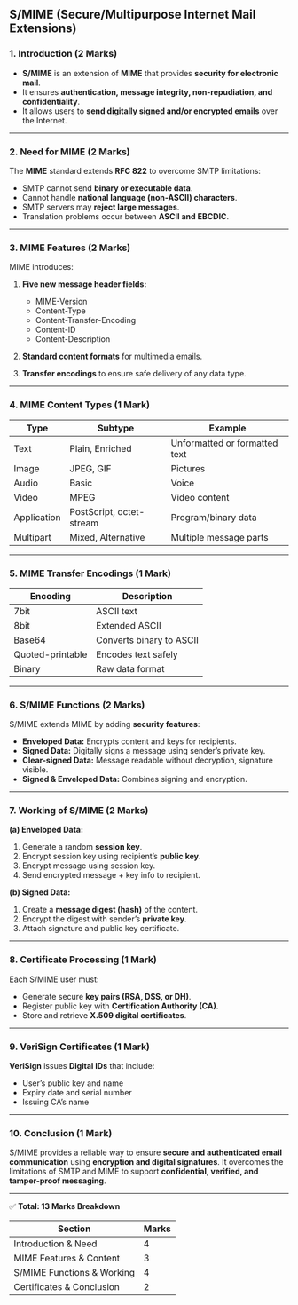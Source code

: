 

## **S/MIME (Secure/Multipurpose Internet Mail Extensions)**

### **1. Introduction (2 Marks)**

* **S/MIME** is an extension of **MIME** that provides **security for electronic mail**.
* It ensures **authentication, message integrity, non-repudiation, and confidentiality**.
* It allows users to **send digitally signed and/or encrypted emails** over the Internet.

---

### **2. Need for MIME (2 Marks)**

The **MIME** standard extends **RFC 822** to overcome SMTP limitations:

* SMTP cannot send **binary or executable data**.
* Cannot handle **national language (non-ASCII) characters**.
* SMTP servers may **reject large messages**.
* Translation problems occur between **ASCII and EBCDIC**.

---

### **3. MIME Features (2 Marks)**

MIME introduces:

1. **Five new message header fields:**

   * MIME-Version
   * Content-Type
   * Content-Transfer-Encoding
   * Content-ID
   * Content-Description
2. **Standard content formats** for multimedia emails.
3. **Transfer encodings** to ensure safe delivery of any data type.

---

### **4. MIME Content Types (1 Mark)**

| Type        | Subtype                  | Example                       |
| ----------- | ------------------------ | ----------------------------- |
| Text        | Plain, Enriched          | Unformatted or formatted text |
| Image       | JPEG, GIF                | Pictures                      |
| Audio       | Basic                    | Voice                         |
| Video       | MPEG                     | Video content                 |
| Application | PostScript, octet-stream | Program/binary data           |
| Multipart   | Mixed, Alternative       | Multiple message parts        |

---

### **5. MIME Transfer Encodings (1 Mark)**

| Encoding         | Description              |
| ---------------- | ------------------------ |
| 7bit             | ASCII text               |
| 8bit             | Extended ASCII           |
| Base64           | Converts binary to ASCII |
| Quoted-printable | Encodes text safely      |
| Binary           | Raw data format          |

---

### **6. S/MIME Functions (2 Marks)**

S/MIME extends MIME by adding **security features**:

* **Enveloped Data:** Encrypts content and keys for recipients.
* **Signed Data:** Digitally signs a message using sender’s private key.
* **Clear-signed Data:** Message readable without decryption, signature visible.
* **Signed & Enveloped Data:** Combines signing and encryption.

---

### **7. Working of S/MIME (2 Marks)**

**(a) Enveloped Data:**

1. Generate a random **session key**.
2. Encrypt session key using recipient’s **public key**.
3. Encrypt message using session key.
4. Send encrypted message + key info to recipient.

**(b) Signed Data:**

1. Create a **message digest (hash)** of the content.
2. Encrypt the digest with sender’s **private key**.
3. Attach signature and public key certificate.

---

### **8. Certificate Processing (1 Mark)**

Each S/MIME user must:

* Generate secure **key pairs (RSA, DSS, or DH)**.
* Register public key with **Certification Authority (CA)**.
* Store and retrieve **X.509 digital certificates**.

---

### **9. VeriSign Certificates (1 Mark)**

**VeriSign** issues **Digital IDs** that include:

* User’s public key and name
* Expiry date and serial number
* Issuing CA’s name

---

### **10. Conclusion (1 Mark)**

S/MIME provides a reliable way to ensure **secure and authenticated email communication** using **encryption and digital signatures**.
It overcomes the limitations of SMTP and MIME to support **confidential, verified, and tamper-proof messaging**.

---

✅ **Total: 13 Marks Breakdown**

| Section                    | Marks |
| -------------------------- | ----- |
| Introduction & Need        | 4     |
| MIME Features & Content    | 3     |
| S/MIME Functions & Working | 4     |
| Certificates & Conclusion  | 2     |

